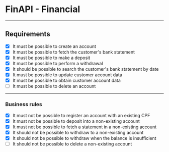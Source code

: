 # FinAPI - Financial

---

## Requirements

- [X] It must be possible to create an account
- [X] It must be possible to fetch the customer's bank statement
- [X] It must be possible to make a deposit
- [X] It must be possible to perform a withdrawal
- [X] It should be possible to search the customer's bank statement by date
- [X] It must be possible to update customer account data
- [X] It must be possible to obtain customer account data
- [ ] It must be possible to delete an account

---

### Business rules

- [X] It must not be possible to register an account with an existing CPF
- [X] It must not be possible to deposit into a non-existing account
- [X] It must not be possible to fetch a statement in a non-existing account
- [X] It should not be possible to withdraw to a non-existing account
- [X] It should not be possible to withdraw when the balance is insufficient
- [ ] It should not be possible to delete a non-existing account

